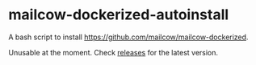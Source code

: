 # mailcow-dockerized-autoinstall
A bash script to install https://github.com/mailcow/mailcow-dockerized.

Unusable at the moment. Check [releases](https://github.com/qwow5/mailcow-dockerized-autoinstall/releases) for the latest version.
